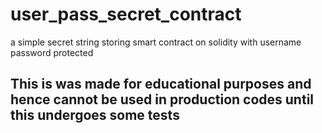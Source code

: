 # user_pass_secret_contract
a simple secret string storing smart contract on solidity with username password protected

## This is was made for educational purposes and hence cannot be used in production codes until this undergoes some tests
